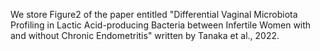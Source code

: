 We store Figure2 of the paper entitled "Differential Vaginal Microbiota Profiling in Lactic Acid-producing Bacteria between Infertile Women with and without Chronic Endometritis" written by Tanaka et al., 2022.
